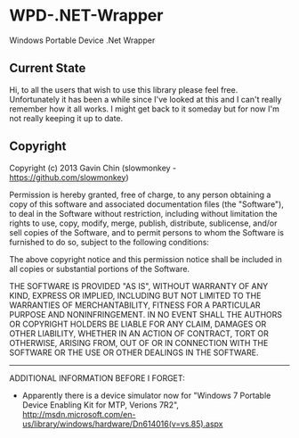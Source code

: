 WPD-.NET-Wrapper
================

Windows Portable Device .Net Wrapper

## Current State

Hi, to all the users that wish to use this library please feel free.
Unfortunately it has been a while since I've looked at this and I can't really remember how it all works.
I might get back to it someday but for now I'm not really keeping it up to date.

## Copyright

Copyright (c) 2013 Gavin Chin (slowmonkey - https://github.com/slowmonkey)

Permission is hereby granted, free of charge, to any person obtaining
a copy of this software and associated documentation files (the
"Software"), to deal in the Software without restriction, including
without limitation the rights to use, copy, modify, merge, publish,
distribute, sublicense, and/or sell copies of the Software, and to
permit persons to whom the Software is furnished to do so, subject to
the following conditions:

The above copyright notice and this permission notice shall be
included in all copies or substantial portions of the Software.

THE SOFTWARE IS PROVIDED "AS IS", WITHOUT WARRANTY OF ANY KIND,
EXPRESS OR IMPLIED, INCLUDING BUT NOT LIMITED TO THE WARRANTIES OF
MERCHANTABILITY, FITNESS FOR A PARTICULAR PURPOSE AND
NONINFRINGEMENT. IN NO EVENT SHALL THE AUTHORS OR COPYRIGHT HOLDERS BE
LIABLE FOR ANY CLAIM, DAMAGES OR OTHER LIABILITY, WHETHER IN AN ACTION
OF CONTRACT, TORT OR OTHERWISE, ARISING FROM, OUT OF OR IN CONNECTION
WITH THE SOFTWARE OR THE USE OR OTHER DEALINGS IN THE SOFTWARE.

------------
ADDITIONAL INFORMATION BEFORE I FORGET:
- Apparently there is a device simulator now for "Windows 7 Portable Device Enabling Kit for MTP, Verions 7R2", http://msdn.microsoft.com/en-us/library/windows/hardware/Dn614016(v=vs.85).aspx
